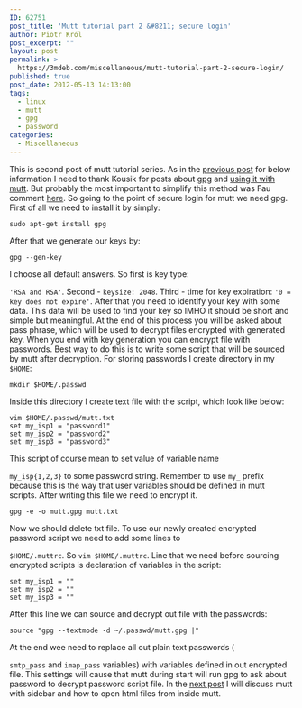 ```yaml
---
ID: 62751
post_title: 'Mutt tutorial part 2 &#8211; secure login'
author: Piotr Król
post_excerpt: ""
layout: post
permalink: >
  https://3mdeb.com/miscellaneous/mutt-tutorial-part-2-secure-login/
published: true
post_date: 2012-05-13 14:13:00
tags:
  - linux
  - mutt
  - gpg
  - password
categories:
  - Miscellaneous
---
```

This is second post of mutt tutorial series. As in the [previous post][1] for below information I need to thank Kousik for posts about [gpg][2] and [using it with mutt][3]. But probably the most important to simplify this method was Fau comment [here][4]. So going to the point of secure login for mutt we need gpg. First of all we need to install it by simply: 
<pre><code class="bash">sudo apt-get install gpg
</code></pre> After that we generate our keys by: 

<pre><code class="bash">gpg --gen-key
</code></pre> I choose all default answers. So first is key type: 

`'RSA and RSA'`. Second - `keysize: 2048`. Third - time for key expiration: `'0 = key does not expire'`. After that you need to identify your key with some data. This data will be used to find your key so IMHO it should be short and simple but meaningful. At the end of this process you will be asked about pass phrase, which will be used to decrypt files encrypted with generated key. When you end with key generation you can encrypt file with passwords. Best way to do this is to write some script that will be sourced by mutt after decryption. For storing passwords I create directory in my `$HOME`: 
<pre><code class="bash">mkdir $HOME/.passwd
</code></pre> Inside this directory I create text file with the script, which look like below: 

<pre><code class="bash">vim $HOME/.passwd/mutt.txt
set my_isp1 = "password1"
set my_isp2 = "password2"
set my_isp3 = "password3"
</code></pre> This script of course mean to set value of variable name 

`my_isp{1,2,3}` to some password string. Remember to use `my_` prefix because this is the way that user variables should be defined in mutt scripts. After writing this file we need to encrypt it. 
<pre><code class="bash">gpg -e -o mutt.gpg mutt.txt
</code></pre> Now we should delete txt file. To use our newly created encrypted password script we need to add some lines to 

`$HOME/.muttrc`. So `vim $HOME/.muttrc`. Line that we need before sourcing encrypted scripts is declaration of variables in the script: 
<pre><code class="bash">set my_isp1 = ""
set my_isp2 = "" 
set my_isp3 = ""
</code></pre> After this line we can source and decrypt out file with the passwords: 

<pre><code class="bash">source "gpg --textmode -d ~/.passwd/mutt.gpg |"
</code></pre> At the end wee need to replace all out plain text passwords (

`smtp_pass` and `imap_pass` variables) with variables defined in out encrypted file. This settings will cause that mutt during start will run gpg to ask about password to decrypt password script file. In the [next post][5] I will discuss mutt with sidebar and how to open html files from inside mutt.

 [1]: /2012/05/13/mutt-tutorial-part-1-setup-imap-account
 [2]: http://nixtricks.wordpress.com/2009/10/04/introduction-to-encryption-of-files-using-gpg/
 [3]: http://nixtricks.wordpress.com/2010/05/05/mutt-configure-mutt-to-receive-email-via-imap-and-send-via-smtp/
 [4]: http://nixtricks.wordpress.com/2010/05/20/mutt-multiple-email-accounts-using-hooks/#comment-162
 [5]: /2012/05/13/mutt-tutorial-part-3-sidebar-urls-in-e/